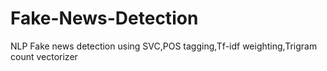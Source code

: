 # Fake-News-Detection
NLP Fake news detection using SVC,POS tagging,Tf-idf weighting,Trigram count vectorizer
